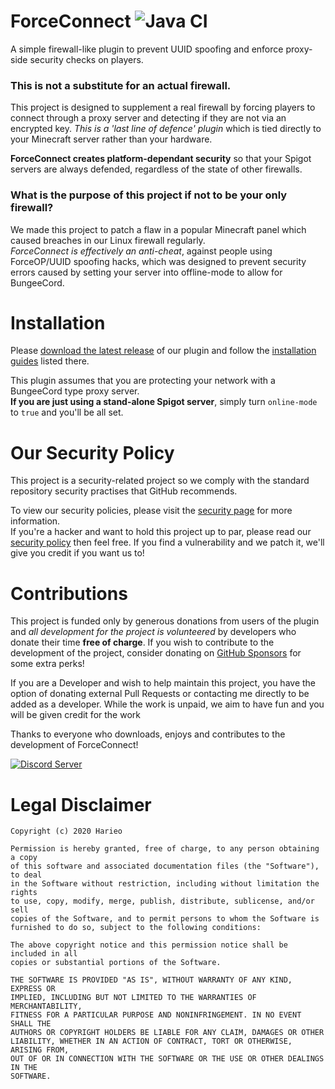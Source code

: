 # ForceConnect ![Java CI](https://github.com/Harieo/ForceConnect/workflows/Java%20CI/badge.svg)  
A simple firewall-like plugin to prevent UUID spoofing and enforce proxy-side security checks on players. 

### This is not a substitute for an actual firewall.
This project is designed to supplement a real firewall by forcing players to connect through a proxy server and detecting if they are not via an encrypted key. 
*This is a 'last line of defence' plugin* which is tied directly to your Minecraft server rather than your hardware. 

**ForceConnect creates platform-dependant security** so that your Spigot servers are always defended, regardless of the state of other firewalls.

### What is the purpose of this project if not to be your only firewall?
We made this project to patch a flaw in a popular Minecraft panel which caused breaches in our Linux firewall regularly.  
*ForceConnect is effectively an anti-cheat*, against people using ForceOP/UUID spoofing hacks, which was designed to prevent security errors caused by setting 
your server into offline-mode to allow for BungeeCord.

# Installation
Please [download the latest release](https://github.com/Harieo/ForceConnect/releases) of our plugin and 
follow the [installation guides](https://github.com/Harieo/ForceConnect/wiki) listed there.

This plugin assumes that you are protecting your network with a BungeeCord type proxy server.  
**If you are just using a stand-alone Spigot server**, simply turn `online-mode` to `true` and you'll be all set.

# Our Security Policy
This project is a security-related project so we comply with the standard repository security practises that GitHub recommends.

To view our security policies, please visit the [security page](https://github.com/Harieo/ForceConnect/security) for more information.  
If you're a hacker and want to hold this project up to par, please read our [security policy](https://github.com/Harieo/ForceConnect/security/policy) 
then feel free. If you find a vulnerability and we patch it, we'll give you credit if you want us to!

# Contributions
This project is funded only by generous donations from users of the plugin and _all development for the project is volunteered_
by developers who donate their time **free of charge**. If you wish to contribute to the development of the project, consider donating
on [GitHub Sponsors](https://github.com/sponsors/Harieo) for some extra perks!
  
If you are a Developer and wish to help maintain this project, you have the option of donating external Pull Requests or 
contacting me directly to be added as a developer. While the work is unpaid, we aim to have fun and you will be given credit for the work

Thanks to everyone who downloads, enjoys and contributes to the development of ForceConnect!

[![Discord Server](https://discordapp.com/api/guilds/679733506427191330/embed.png?style=banner2)](https://discord.gg/6BqzW5aCgg)

# Legal Disclaimer
```
Copyright (c) 2020 Harieo

Permission is hereby granted, free of charge, to any person obtaining a copy
of this software and associated documentation files (the "Software"), to deal
in the Software without restriction, including without limitation the rights
to use, copy, modify, merge, publish, distribute, sublicense, and/or sell
copies of the Software, and to permit persons to whom the Software is
furnished to do so, subject to the following conditions:

The above copyright notice and this permission notice shall be included in all
copies or substantial portions of the Software.

THE SOFTWARE IS PROVIDED "AS IS", WITHOUT WARRANTY OF ANY KIND, EXPRESS OR
IMPLIED, INCLUDING BUT NOT LIMITED TO THE WARRANTIES OF MERCHANTABILITY,
FITNESS FOR A PARTICULAR PURPOSE AND NONINFRINGEMENT. IN NO EVENT SHALL THE
AUTHORS OR COPYRIGHT HOLDERS BE LIABLE FOR ANY CLAIM, DAMAGES OR OTHER
LIABILITY, WHETHER IN AN ACTION OF CONTRACT, TORT OR OTHERWISE, ARISING FROM,
OUT OF OR IN CONNECTION WITH THE SOFTWARE OR THE USE OR OTHER DEALINGS IN THE
SOFTWARE.
```
